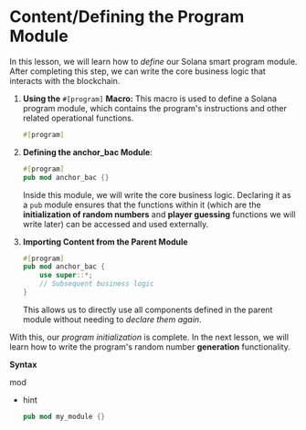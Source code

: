 # Content/**Defining the Program Module**

In this lesson, we will learn how to *define* our Solana smart program module. After completing this step, we can write the core business logic that interacts with the blockchain.

1. **Using the** `#[program]` **Macro:** This macro is used to define a Solana program module, which contains the program's instructions and other related operational functions.
    
    ```rust
    #[program]
    ```
    
2. **Defining the anchor_bac Module**:
    
    ```rust
    #[program]
    pub mod anchor_bac {}
    ```
    
    Inside this module, we will write the core business logic. Declaring it as a `pub` module ensures that the functions within it (which are the **initialization of random numbers** and **player guessing** functions we will write later) can be accessed and used externally.
    
3. **Importing Content from the Parent Module**
    
    ```rust
    #[program]
    pub mod anchor_bac {
        use super::*;
        // Subsequent business logic
    }
    ```
    
    This allows us to directly use all components defined in the parent module without needing to *declare them again*.
    

With this, our *program initialization* is complete. In the next lesson, we will learn how to write the program's random number **generation** functionality.

**Syntax** 

mod

- hint
    
    ```rust
    pub mod my_module {}
    ```